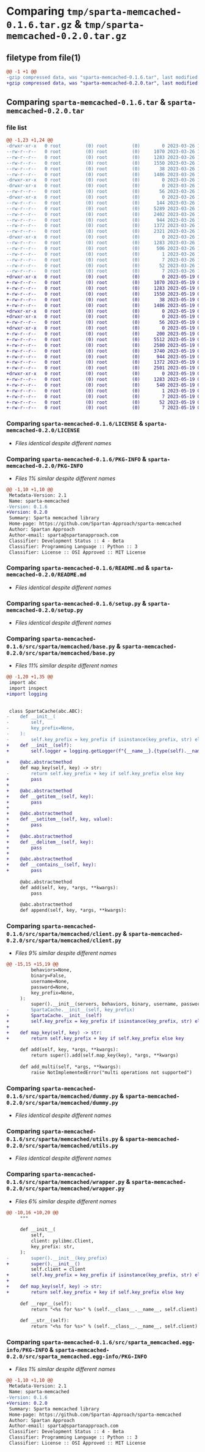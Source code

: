 # Comparing `tmp/sparta-memcached-0.1.6.tar.gz` & `tmp/sparta-memcached-0.2.0.tar.gz`

## filetype from file(1)

```diff
@@ -1 +1 @@
-gzip compressed data, was "sparta-memcached-0.1.6.tar", last modified: Sun Mar 26 14:15:05 2023, max compression
+gzip compressed data, was "sparta-memcached-0.2.0.tar", last modified: Fri May 19 06:40:26 2023, max compression
```

## Comparing `sparta-memcached-0.1.6.tar` & `sparta-memcached-0.2.0.tar`

### file list

```diff
@@ -1,23 +1,24 @@
-drwxr-xr-x   0 root         (0) root         (0)        0 2023-03-26 14:15:05.492394 sparta-memcached-0.1.6/
--rw-r--r--   0 root         (0) root         (0)     1070 2023-03-26 14:13:55.000000 sparta-memcached-0.1.6/LICENSE
--rw-r--r--   0 root         (0) root         (0)     1283 2023-03-26 14:15:05.492394 sparta-memcached-0.1.6/PKG-INFO
--rw-r--r--   0 root         (0) root         (0)     1550 2023-03-26 14:13:55.000000 sparta-memcached-0.1.6/README.md
--rw-r--r--   0 root         (0) root         (0)       38 2023-03-26 14:15:05.492394 sparta-memcached-0.1.6/setup.cfg
--rw-r--r--   0 root         (0) root         (0)     1486 2023-03-26 14:13:55.000000 sparta-memcached-0.1.6/setup.py
-drwxr-xr-x   0 root         (0) root         (0)        0 2023-03-26 14:15:05.488394 sparta-memcached-0.1.6/src/
-drwxr-xr-x   0 root         (0) root         (0)        0 2023-03-26 14:15:05.488394 sparta-memcached-0.1.6/src/sparta/
--rw-r--r--   0 root         (0) root         (0)       56 2023-03-26 14:13:55.000000 sparta-memcached-0.1.6/src/sparta/__init__.py
-drwxr-xr-x   0 root         (0) root         (0)        0 2023-03-26 14:15:05.488394 sparta-memcached-0.1.6/src/sparta/memcached/
--rw-r--r--   0 root         (0) root         (0)      144 2023-03-26 14:13:55.000000 sparta-memcached-0.1.6/src/sparta/memcached/__init__.py
--rw-r--r--   0 root         (0) root         (0)     5289 2023-03-26 14:13:55.000000 sparta-memcached-0.1.6/src/sparta/memcached/base.py
--rw-r--r--   0 root         (0) root         (0)     2402 2023-03-26 14:13:55.000000 sparta-memcached-0.1.6/src/sparta/memcached/client.py
--rw-r--r--   0 root         (0) root         (0)      944 2023-03-26 14:13:55.000000 sparta-memcached-0.1.6/src/sparta/memcached/dummy.py
--rw-r--r--   0 root         (0) root         (0)     1372 2023-03-26 14:13:55.000000 sparta-memcached-0.1.6/src/sparta/memcached/utils.py
--rw-r--r--   0 root         (0) root         (0)     2321 2023-03-26 14:13:55.000000 sparta-memcached-0.1.6/src/sparta/memcached/wrapper.py
-drwxr-xr-x   0 root         (0) root         (0)        0 2023-03-26 14:15:05.492394 sparta-memcached-0.1.6/src/sparta_memcached.egg-info/
--rw-r--r--   0 root         (0) root         (0)     1283 2023-03-26 14:15:05.000000 sparta-memcached-0.1.6/src/sparta_memcached.egg-info/PKG-INFO
--rw-r--r--   0 root         (0) root         (0)      506 2023-03-26 14:15:05.000000 sparta-memcached-0.1.6/src/sparta_memcached.egg-info/SOURCES.txt
--rw-r--r--   0 root         (0) root         (0)        1 2023-03-26 14:15:05.000000 sparta-memcached-0.1.6/src/sparta_memcached.egg-info/dependency_links.txt
--rw-r--r--   0 root         (0) root         (0)        7 2023-03-26 14:15:05.000000 sparta-memcached-0.1.6/src/sparta_memcached.egg-info/namespace_packages.txt
--rw-r--r--   0 root         (0) root         (0)       52 2023-03-26 14:15:05.000000 sparta-memcached-0.1.6/src/sparta_memcached.egg-info/requires.txt
--rw-r--r--   0 root         (0) root         (0)        7 2023-03-26 14:15:05.000000 sparta-memcached-0.1.6/src/sparta_memcached.egg-info/top_level.txt
+drwxr-xr-x   0 root         (0) root         (0)        0 2023-05-19 06:40:26.863771 sparta-memcached-0.2.0/
+-rw-r--r--   0 root         (0) root         (0)     1070 2023-05-19 06:39:05.000000 sparta-memcached-0.2.0/LICENSE
+-rw-r--r--   0 root         (0) root         (0)     1283 2023-05-19 06:40:26.859770 sparta-memcached-0.2.0/PKG-INFO
+-rw-r--r--   0 root         (0) root         (0)     1550 2023-05-19 06:39:05.000000 sparta-memcached-0.2.0/README.md
+-rw-r--r--   0 root         (0) root         (0)       38 2023-05-19 06:40:26.863771 sparta-memcached-0.2.0/setup.cfg
+-rw-r--r--   0 root         (0) root         (0)     1486 2023-05-19 06:39:05.000000 sparta-memcached-0.2.0/setup.py
+drwxr-xr-x   0 root         (0) root         (0)        0 2023-05-19 06:40:26.855770 sparta-memcached-0.2.0/src/
+drwxr-xr-x   0 root         (0) root         (0)        0 2023-05-19 06:40:26.855770 sparta-memcached-0.2.0/src/sparta/
+-rw-r--r--   0 root         (0) root         (0)       56 2023-05-19 06:39:05.000000 sparta-memcached-0.2.0/src/sparta/__init__.py
+drwxr-xr-x   0 root         (0) root         (0)        0 2023-05-19 06:40:26.859770 sparta-memcached-0.2.0/src/sparta/memcached/
+-rw-r--r--   0 root         (0) root         (0)      200 2023-05-19 06:39:05.000000 sparta-memcached-0.2.0/src/sparta/memcached/__init__.py
+-rw-r--r--   0 root         (0) root         (0)     5512 2023-05-19 06:39:05.000000 sparta-memcached-0.2.0/src/sparta/memcached/base.py
+-rw-r--r--   0 root         (0) root         (0)     2580 2023-05-19 06:39:05.000000 sparta-memcached-0.2.0/src/sparta/memcached/client.py
+-rw-r--r--   0 root         (0) root         (0)     3740 2023-05-19 06:39:05.000000 sparta-memcached-0.2.0/src/sparta/memcached/decorator.py
+-rw-r--r--   0 root         (0) root         (0)      944 2023-05-19 06:39:05.000000 sparta-memcached-0.2.0/src/sparta/memcached/dummy.py
+-rw-r--r--   0 root         (0) root         (0)     1372 2023-05-19 06:39:05.000000 sparta-memcached-0.2.0/src/sparta/memcached/utils.py
+-rw-r--r--   0 root         (0) root         (0)     2501 2023-05-19 06:39:05.000000 sparta-memcached-0.2.0/src/sparta/memcached/wrapper.py
+drwxr-xr-x   0 root         (0) root         (0)        0 2023-05-19 06:40:26.859770 sparta-memcached-0.2.0/src/sparta_memcached.egg-info/
+-rw-r--r--   0 root         (0) root         (0)     1283 2023-05-19 06:40:26.000000 sparta-memcached-0.2.0/src/sparta_memcached.egg-info/PKG-INFO
+-rw-r--r--   0 root         (0) root         (0)      540 2023-05-19 06:40:26.000000 sparta-memcached-0.2.0/src/sparta_memcached.egg-info/SOURCES.txt
+-rw-r--r--   0 root         (0) root         (0)        1 2023-05-19 06:40:26.000000 sparta-memcached-0.2.0/src/sparta_memcached.egg-info/dependency_links.txt
+-rw-r--r--   0 root         (0) root         (0)        7 2023-05-19 06:40:26.000000 sparta-memcached-0.2.0/src/sparta_memcached.egg-info/namespace_packages.txt
+-rw-r--r--   0 root         (0) root         (0)       52 2023-05-19 06:40:26.000000 sparta-memcached-0.2.0/src/sparta_memcached.egg-info/requires.txt
+-rw-r--r--   0 root         (0) root         (0)        7 2023-05-19 06:40:26.000000 sparta-memcached-0.2.0/src/sparta_memcached.egg-info/top_level.txt
```

### Comparing `sparta-memcached-0.1.6/LICENSE` & `sparta-memcached-0.2.0/LICENSE`

 * *Files identical despite different names*

### Comparing `sparta-memcached-0.1.6/PKG-INFO` & `sparta-memcached-0.2.0/PKG-INFO`

 * *Files 1% similar despite different names*

```diff
@@ -1,10 +1,10 @@
 Metadata-Version: 2.1
 Name: sparta-memcached
-Version: 0.1.6
+Version: 0.2.0
 Summary: Sparta memcached library
 Home-page: https://github.com/Spartan-Approach/sparta-memcached
 Author: Spartan Approach
 Author-email: sparta@spartanapproach.com
 Classifier: Development Status :: 4 - Beta
 Classifier: Programming Language :: Python :: 3
 Classifier: License :: OSI Approved :: MIT License
```

### Comparing `sparta-memcached-0.1.6/README.md` & `sparta-memcached-0.2.0/README.md`

 * *Files identical despite different names*

### Comparing `sparta-memcached-0.1.6/setup.py` & `sparta-memcached-0.2.0/setup.py`

 * *Files identical despite different names*

### Comparing `sparta-memcached-0.1.6/src/sparta/memcached/base.py` & `sparta-memcached-0.2.0/src/sparta/memcached/base.py`

 * *Files 11% similar despite different names*

```diff
@@ -1,20 +1,35 @@
 import abc
 import inspect
+import logging
 
 
 class SpartaCache(abc.ABC):
-    def __init__(
-        self,
-        key_prefix=None,
-    ):
-        self.key_prefix = key_prefix if isinstance(key_prefix, str) else str(key_prefix)
+    def __init__(self):
+        self.logger = logging.getLogger(f"{__name__}.{type(self).__name__}")
 
+    @abc.abstractmethod
     def map_key(self, key) -> str:
-        return self.key_prefix + key if self.key_prefix else key
+        pass
+
+    @abc.abstractmethod
+    def __getitem__(self, key):
+        pass
+
+    @abc.abstractmethod
+    def __setitem__(self, key, value):
+        pass
+
+    @abc.abstractmethod
+    def __delitem__(self, key):
+        pass
+
+    @abc.abstractmethod
+    def __contains__(self, key):
+        pass
 
     @abc.abstractmethod
     def add(self, key, *args, **kwargs):
         pass
 
     @abc.abstractmethod
     def append(self, key, *args, **kwargs):
```

### Comparing `sparta-memcached-0.1.6/src/sparta/memcached/client.py` & `sparta-memcached-0.2.0/src/sparta/memcached/client.py`

 * *Files 9% similar despite different names*

```diff
@@ -15,15 +15,19 @@
         behaviors=None,
         binary=False,
         username=None,
         password=None,
         key_prefix=None,
     ):
         super().__init__(servers, behaviors, binary, username, password)
-        SpartaCache.__init__(self, key_prefix)
+        SpartaCache.__init__(self)
+        self.key_prefix = key_prefix if isinstance(key_prefix, str) else str(key_prefix)
+
+    def map_key(self, key) -> str:
+        return self.key_prefix + key if self.key_prefix else key
 
     def add(self, key, *args, **kwargs):
         return super().add(self.map_key(key), *args, **kwargs)
 
     def add_multi(self, *args, **kwargs):
         raise NotImplementedError("multi operations not supported")
```

### Comparing `sparta-memcached-0.1.6/src/sparta/memcached/dummy.py` & `sparta-memcached-0.2.0/src/sparta/memcached/dummy.py`

 * *Files identical despite different names*

### Comparing `sparta-memcached-0.1.6/src/sparta/memcached/utils.py` & `sparta-memcached-0.2.0/src/sparta/memcached/utils.py`

 * *Files identical despite different names*

### Comparing `sparta-memcached-0.1.6/src/sparta/memcached/wrapper.py` & `sparta-memcached-0.2.0/src/sparta/memcached/wrapper.py`

 * *Files 6% similar despite different names*

```diff
@@ -10,16 +10,20 @@
     """
 
     def __init__(
         self,
         client: pylibmc.Client,
         key_prefix: str,
     ):
-        super().__init__(key_prefix)
+        super().__init__()
         self.client = client
+        self.key_prefix = key_prefix if isinstance(key_prefix, str) else str(key_prefix)
+
+    def map_key(self, key) -> str:
+        return self.key_prefix + key if self.key_prefix else key
 
     def __repr__(self):
         return "<%s for %s>" % (self.__class__.__name__, self.client)
 
     def __str__(self):
         return "<%s for %s>" % (self.__class__.__name__, self.client)
```

### Comparing `sparta-memcached-0.1.6/src/sparta_memcached.egg-info/PKG-INFO` & `sparta-memcached-0.2.0/src/sparta_memcached.egg-info/PKG-INFO`

 * *Files 1% similar despite different names*

```diff
@@ -1,10 +1,10 @@
 Metadata-Version: 2.1
 Name: sparta-memcached
-Version: 0.1.6
+Version: 0.2.0
 Summary: Sparta memcached library
 Home-page: https://github.com/Spartan-Approach/sparta-memcached
 Author: Spartan Approach
 Author-email: sparta@spartanapproach.com
 Classifier: Development Status :: 4 - Beta
 Classifier: Programming Language :: Python :: 3
 Classifier: License :: OSI Approved :: MIT License
```

